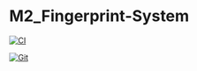 # M2_Fingerprint-System

[![CI](https://github.com/AdhyyanKul52/M2_Fingerprint-System/actions/workflows/c-cpp.yml/badge.svg)](https://github.com/AdhyyanKul52/M2_Fingerprint-System/actions/workflows/c-cpp.yml)

[![Git](https://github.com/AdhyyanKul52/M2_Fingerprint-System/actions/workflows/git.yml/badge.svg)](https://github.com/AdhyyanKul52/M2_Fingerprint-System/actions/workflows/git.yml)
